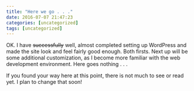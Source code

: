 ```yaml
---
title: "Here we go . . ."
date: 2016-07-07 21:47:23
categories: [uncategorized]
tags: [uncategorized]
---
```

OK. I have ~~successfully~~ well, almost completed setting up WordPress and made the site look and feel fairly good enough. Both firsts. Next up will be some additional customization, as I become more familiar with the web development environment. Here goes nothing . . .

If you found your way here at this point, there is not much to see or read yet. I plan to change that soon!
